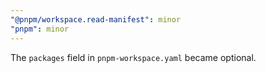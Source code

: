 ```yaml
---
"@pnpm/workspace.read-manifest": minor
"pnpm": minor
---
```


The `packages` field in `pnpm-workspace.yaml` became optional.
